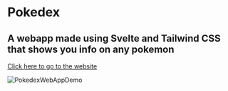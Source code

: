 # Pokedex

## A webapp made using Svelte and Tailwind CSS that shows you info on any pokemon

[Click here to go to the website](https://pokedex-web-app-rho.vercel.app/)

![PokedexWebAppDemo](https://user-images.githubusercontent.com/94288311/171231706-8383b502-4d58-4ed9-ac5f-4f1821cc49f2.gif)
